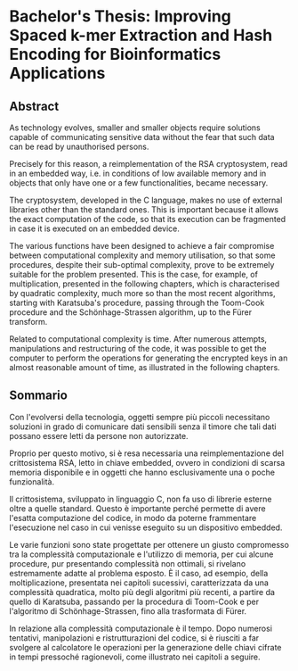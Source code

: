 # Bachelor's Thesis: Improving Spaced k-mer Extraction and Hash Encoding for Bioinformatics Applications

## Abstract
As technology evolves, smaller and smaller objects require solutions capable of communicating sensitive data without the fear that such data can be read by unauthorised persons.

Precisely for this reason, a reimplementation of the RSA cryptosystem, read in an embedded way, i.e. in conditions of low available memory and in objects that only have one or a few functionalities, became necessary.

The cryptosystem, developed in the C language, makes no use of external libraries other than the standard ones. This is important because it allows the exact computation of the code, so that its execution can be fragmented in case it is executed on an embedded device.

The various functions have been designed to achieve a fair compromise between computational complexity and memory utilisation, so that some procedures, despite their sub-optimal complexity, prove to be extremely suitable for the problem presented. This is the case, for example, of multiplication, presented in the following chapters, which is characterised by quadratic complexity, much more so than the most recent algorithms, starting with Karatsuba's procedure, passing through the Toom-Cook procedure and the Schönhage-Strassen algorithm, up to the Fürer transform. 

Related to computational complexity is time. After numerous attempts, manipulations and restructuring of the code, it was possible to get the computer to perform the operations for generating the encrypted keys in an almost reasonable amount of time, as illustrated in the following chapters.

## Sommario
Con l'evolversi della tecnologia, oggetti sempre più piccoli necessitano soluzioni in grado di comunicare dati sensibili senza il timore che tali dati possano essere letti da persone non autorizzate.

Proprio per questo motivo, si è resa necessaria una reimplementazione del crittosistema RSA, letto in chiave embedded, ovvero in condizioni di scarsa memoria disponibile e in oggetti che hanno esclusivamente una o poche funzionalità.

Il crittosistema, sviluppato in linguaggio C, non fa uso di librerie esterne oltre a quelle standard. Questo è importante perché permette di avere l'esatta computazione del codice, in modo da poterne frammentare l'esecuzione nel caso in cui venisse eseguito su un dispositivo embedded.

Le varie funzioni sono state progettate per ottenere un giusto compromesso tra la complessità computazionale e l'utilizzo di memoria, per cui alcune procedure, pur presentando complessità non ottimali, si rivelano estremamente adatte al problema esposto. È il caso, ad esempio, della moltiplicazione, presentata nei capitoli sucessivi, caratterizzata da una complessità quadratica, molto più degli algoritmi più recenti, a partire da quello di Karatsuba, passando per la procedura di Toom-Cook e per l'algoritmo di Schönhage-Strassen, fino alla trasformata di Fürer. 

In relazione alla complessità computazionale è il tempo. Dopo numerosi tentativi, manipolazioni e ristrutturazioni del codice, si è riusciti a far svolgere al calcolatore le operazioni per la generazione delle chiavi cifrate in tempi pressoché ragionevoli, come illustrato nei capitoli a seguire.
